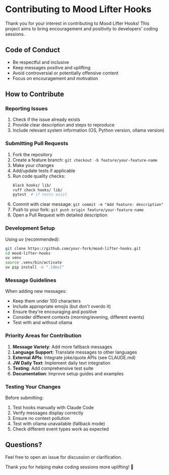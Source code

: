 # Contributing to Mood Lifter Hooks

Thank you for your interest in contributing to Mood Lifter Hooks! This project aims to bring encouragement and positivity to developers' coding sessions.

## Code of Conduct

- Be respectful and inclusive
- Keep messages positive and uplifting
- Avoid controversial or potentially offensive content
- Focus on encouragement and motivation

## How to Contribute

### Reporting Issues

1. Check if the issue already exists
2. Provide clear description and steps to reproduce
3. Include relevant system information (OS, Python version, ollama version)

### Submitting Pull Requests

1. Fork the repository
2. Create a feature branch: `git checkout -b feature/your-feature-name`
3. Make your changes
4. Add/update tests if applicable
5. Run code quality checks:
   ```bash
   black hooks/ lib/
   ruff check hooks/ lib/
   pytest  # if tests exist
   ```
6. Commit with clear message: `git commit -m "Add feature: description"`
7. Push to your fork: `git push origin feature/your-feature-name`
8. Open a Pull Request with detailed description

### Development Setup

Using uv (recommended):
```bash
git clone https://github.com/your-fork/mood-lifter-hooks.git
cd mood-lifter-hooks
uv venv
source .venv/bin/activate
uv pip install -e ".[dev]"
```

### Message Guidelines

When adding new messages:
- Keep them under 100 characters
- Include appropriate emojis (but don't overdo it)
- Ensure they're encouraging and positive
- Consider different contexts (morning/evening, different events)
- Test with and without ollama

### Priority Areas for Contribution

1. **Message Variety**: Add more fallback messages
2. **Language Support**: Translate messages to other languages
3. **External APIs**: Integrate joke/quote APIs (see CLAUDE.md)
4. **JW Daily Text**: Implement daily text integration
5. **Testing**: Add comprehensive test suite
6. **Documentation**: Improve setup guides and examples

### Testing Your Changes

Before submitting:
1. Test hooks manually with Claude Code
2. Verify messages display correctly
3. Ensure no context pollution
4. Test with ollama unavailable (fallback mode)
5. Check different event types work as expected

## Questions?

Feel free to open an issue for discussion or clarification.

Thank you for helping make coding sessions more uplifting! 🌟